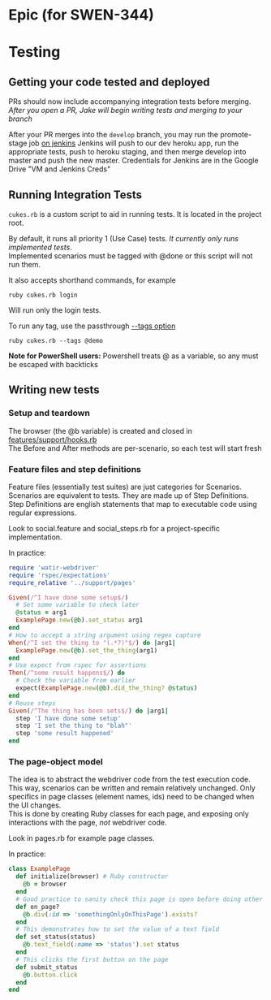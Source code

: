 # Epic (for SWEN-344)


# Testing
## Getting your code tested and deployed
PRs should now include accompanying integration tests before merging. *After you open a PR, Jake will begin writing tests and merging to your branch*

After your PR merges into the ```develop``` branch, you may run the promote-stage job
[on jenkins](http://vm344a.se.rit.edu:8080/)
Jenkins will push to our dev heroku app, run the appropriate tests, push to heroku staging, and then merge
develop into master and push the new master. Credentials for Jenkins are in the Google Drive "VM and Jenkins Creds" 


## Running Integration Tests  
```cukes.rb``` is a custom script to aid in running tests. It is located in the project root.

By default, it runs all priority 1 (Use Case) tests. *It currently only runs implemented tests*.  
Implemented scenarios must be tagged with @done or this script will not run them.

It also accepts shorthand commands, for example
```
ruby cukes.rb login
```
Will run only the login tests.  

To run any tag, use the passthrough [--tags option](https://github.com/cucumber/cucumber/wiki/Tags) 

```
ruby cukes.rb --tags @demo
```

**Note for PowerShell users:** 
Powershell treats @ as a variable, so any must be escaped with backticks

## Writing new tests
### Setup and teardown
The browser (the @b variable) is created and closed in [features/support/hooks.rb](https://github.com/JakeDarling/swen-344-project/blob/master/features/support/hooks.rb)  
The Before and After methods are per-scenario, so each test will start fresh  

### Feature files and step definitions
Feature files (essentially test suites) are just categories for Scenarios. Scenarios are equivalent to tests. They are made up of Step Definitions. Step Definitions are english statements that map to executable code using regular expressions.

Look to social.feature and social_steps.rb for a project-specific implementation.  

In practice:
```ruby
require 'watir-webdriver'
require 'rspec/expectations'
require_relative '../support/pages'

Given(/^I have done some setup$/)
  # Set some variable to check later
  @status = arg1
  ExamplePage.new(@b).set_status arg1
end
# How to accept a string argument using regex capture
When(/^I set the thing to "(.*?)"$/) do |arg1|
  ExamplePage.new(@b).set_the_thing(arg1)
end
# Use expect from rspec for assertions
Then(/^some result happens$/) do
  # Check the variable from earlier
  expect(ExamplePage.new(@b).did_the_thing? @status)
end
# Reuse steps
Given(/^The thing has been sets$/) do |arg1|
  step 'I have done some setup'
  step 'I set the thing to "blah"'
  step 'some result happened'
end

```

### The page-object model
The idea is to abstract the webdriver code from the test execution code. This way, scenarios can be written and remain relatively unchanged. Only specifics in page classes (element names, ids) need to be changed when the UI changes.  
This is done by creating Ruby classes for each page, and exposing only interactions with the page, *not* webdriver code.  

Look in pages.rb for example page classes.

In practice:
```ruby
class ExamplePage
  def initialize(browser) # Ruby constructor
    @b = browser
  end
  # Good practice to sanity check this page is open before doing other actions
  def on_page? 
    @b.div(:id => 'somethingOnlyOnThisPage').exists?
  end
  # This demonstrates how to set the value of a text field
  def set_status(status)
    @b.text_field(:name => 'status').set status
  end
  # This clicks the first button on the page
  def submit_status
    @b.button.click
  end
end
```

